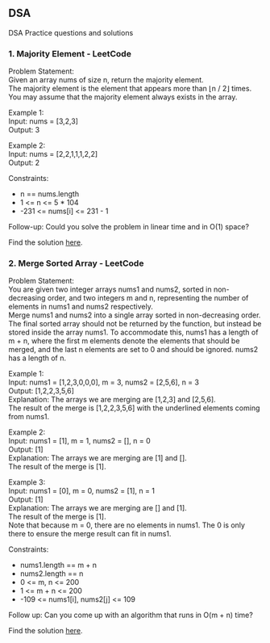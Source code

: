 ## DSA
DSA Practice questions and solutions

### 1. Majority Element - LeetCode
Problem Statement:  
Given an array nums of size n, return the majority element.  
The majority element is the element that appears more than ⌊n / 2⌋ times. You may assume that the majority element always exists in the array.

Example 1:  
Input: nums = [3,2,3]  
Output: 3  

Example 2:  
Input: nums = [2,2,1,1,1,2,2]  
Output: 2  

Constraints:  
* n == nums.length  
* 1 <= n <= 5 * 104  
* -231 <= nums[i] <= 231 - 1  

Follow-up: Could you solve the problem in linear time and in O(1) space?  

Find the solution [here](https://github.com/Maniharika-1/DSA/blob/main/Majority%20Element%20-%20LeetCode.txt).  

### 2. Merge Sorted Array - LeetCode  
Problem Statement:  
You are given two integer arrays nums1 and nums2, sorted in non-decreasing order, and two integers m and n, representing the number of elements in nums1 and nums2 respectively.  
Merge nums1 and nums2 into a single array sorted in non-decreasing order.  
The final sorted array should not be returned by the function, but instead be stored inside the array nums1. To accommodate this, nums1 has a length of m + n, where the first m elements denote the elements that should be merged, and the last n elements are set to 0 and should be ignored. nums2 has a length of n.  

Example 1:  
Input: nums1 = [1,2,3,0,0,0], m = 3, nums2 = [2,5,6], n = 3  
Output: [1,2,2,3,5,6]  
Explanation: The arrays we are merging are [1,2,3] and [2,5,6].  
The result of the merge is [1,2,2,3,5,6] with the underlined elements coming from nums1.  

Example 2:  
Input: nums1 = [1], m = 1, nums2 = [], n = 0  
Output: [1]  
Explanation: The arrays we are merging are [1] and [].  
The result of the merge is [1].  

Example 3:  
Input: nums1 = [0], m = 0, nums2 = [1], n = 1  
Output: [1]  
Explanation: The arrays we are merging are [] and [1].  
The result of the merge is [1].  
Note that because m = 0, there are no elements in nums1. The 0 is only there to ensure the merge result can fit in nums1.   

Constraints:  
* nums1.length == m + n  
* nums2.length == n  
* 0 <= m, n <= 200  
* 1 <= m + n <= 200  
* -109 <= nums1[i], nums2[j] <= 109   

Follow up: Can you come up with an algorithm that runs in O(m + n) time?  

Find the solution [here](https://github.com/Maniharika-1/DSA/blob/main/Merge%20Sorted%20Array%20-%20LeetCode.txt).     
